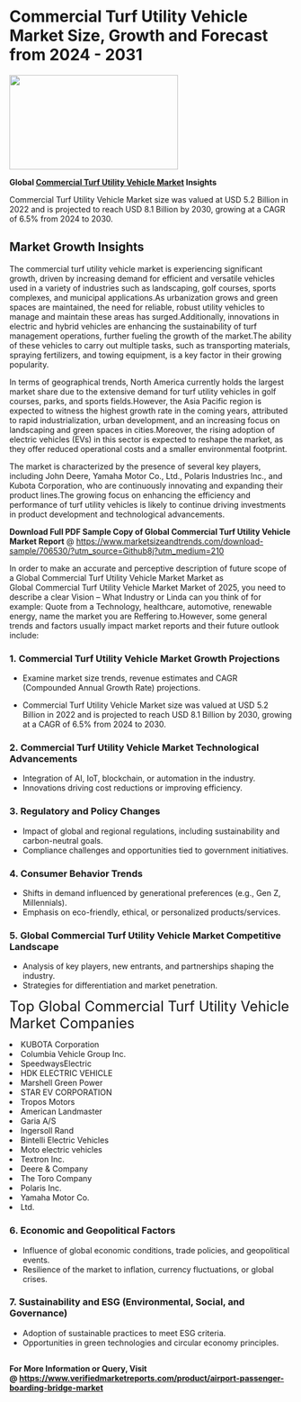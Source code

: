 <H1>Commercial Turf Utility Vehicle Market Size, Growth and Forecast from 2024 - 2031</H1><img class="aligncenter size-medium wp-image-584254" src="https://thirdeyenews.in/wp-content/uploads/2024/09/Global-Market-Research-300x168.jpeg" alt="" width="300" height="168" /><p><strong>Global&nbsp;<a href="https://www.marketsizeandtrends.com/download-sample/706530/?utm_source=Github8j?utm_medium=210">Commercial Turf Utility Vehicle Market</a> Insights</strong></p><p>Commercial Turf Utility Vehicle Market size was valued at USD 5.2 Billion in 2022 and is projected to reach USD 8.1 Billion by 2030, growing at a CAGR of 6.5% from 2024 to 2030.</p><p><h2>Market Growth Insights</h2> <p>The commercial turf utility vehicle market is experiencing significant growth, driven by increasing demand for efficient and versatile vehicles used in a variety of industries such as landscaping, golf courses, sports complexes, and municipal applications.As urbanization grows and green spaces are maintained, the need for reliable, robust utility vehicles to manage and maintain these areas has surged.Additionally, innovations in electric and hybrid vehicles are enhancing the sustainability of turf management operations, further fueling the growth of the market.The ability of these vehicles to carry out multiple tasks, such as transporting materials, spraying fertilizers, and towing equipment, is a key factor in their growing popularity.</p> <p>In terms of geographical trends, North America currently holds the largest market share due to the extensive demand for turf utility vehicles in golf courses, parks, and sports fields.However, the Asia Pacific region is expected to witness the highest growth rate in the coming years, attributed to rapid industrialization, urban development, and an increasing focus on landscaping and green spaces in cities.Moreover, the rising adoption of electric vehicles (EVs) in this sector is expected to reshape the market, as they offer reduced operational costs and a smaller environmental footprint.</p> <p>The market is characterized by the presence of several key players, including John Deere, Yamaha Motor Co., Ltd., Polaris Industries Inc., and Kubota Corporation, who are continuously innovating and expanding their product lines.The growing focus on enhancing the efficiency and performance of turf utility vehicles is likely to continue driving investments in product development and technological advancements.</p> <p><span class=""><strong>Download Full PDF Sample Copy of Global Commercial Turf Utility Vehicle Market Report</strong> @ <a href="https://www.marketsizeandtrends.com/download-sample/706530/?utm_source=Github8j?utm_medium=210" target="_blank">https://www.marketsizeandtrends.com/download-sample/706530/?utm_source=Github8j?utm_medium=210</a></span></p><p>In order to make an accurate and perceptive description of future scope of a Global&nbsp;Commercial Turf Utility Vehicle Market Market as Global&nbsp;Commercial Turf Utility Vehicle Market Market of 2025, you need to describe a clear Vision &ndash; What Industry or Linda can you think of for example: Quote from a Technology, healthcare, automotive, renewable energy, name the market you are Reffering to.However, some general trends and factors usually impact market reports and their future outlook include:</p><h3>1.&nbsp;<strong>Commercial Turf Utility Vehicle Market Growth Projections</strong></h3><ul><li>Examine market size trends, revenue estimates and CAGR (Compounded Annual Growth Rate) projections.</li><li><p>Commercial Turf Utility Vehicle Market size was valued at USD 5.2 Billion in 2022 and is projected to reach USD 8.1 Billion by 2030, growing at a CAGR of 6.5% from 2024 to 2030.</p></li></ul><h3>2.&nbsp;<strong>Commercial Turf Utility Vehicle Market Technological Advancements</strong></h3><ul><li>Integration of AI, IoT, blockchain, or automation in the industry.</li><li>Innovations driving cost reductions or improving efficiency.</li></ul><h3>3.&nbsp;<strong>Regulatory and Policy Changes</strong></h3><ul><li>Impact of global and regional regulations, including sustainability and carbon-neutral goals.</li><li>Compliance challenges and opportunities tied to government initiatives.</li></ul><h3>4.&nbsp;<strong>Consumer Behavior Trends</strong></h3><ul><li>Shifts in demand influenced by generational preferences (e.g., Gen Z, Millennials).</li><li>Emphasis on eco-friendly, ethical, or personalized products/services.</li></ul><h3>5.&nbsp;<strong>Global Commercial Turf Utility Vehicle Market Competitive Landscape</strong></h3><ul><li>Analysis of key players, new entrants, and partnerships shaping the industry.</li><li>Strategies for differentiation and market penetration.</li></ul><p data-pm-slice="1 1 []"><span style="color: inherit; font-family: inherit; font-size: 25px;">Top Global Commercial Turf Utility Vehicle Market Companies</span></p><div class="" data-test-id=""><p><li>KUBOTA Corporation</li><li> Columbia Vehicle Group Inc.</li><li> SpeedwaysElectric</li><li> HDK ELECTRIC VEHICLE</li><li> Marshell Green Power</li><li> STAR EV CORPORATION</li><li> Tropos Motors</li><li> American Landmaster</li><li> Garia A/S</li><li> Ingersoll Rand</li><li> Bintelli Electric Vehicles</li><li> Moto electric vehicles</li><li> Textron Inc.</li><li> Deere & Company</li><li> The Toro Company</li><li> Polaris Inc.</li><li> Yamaha Motor Co.</li><li> Ltd.</li></p></div><h3>6.&nbsp;<strong>Economic and Geopolitical Factors</strong></h3><ul><li>Influence of global economic conditions, trade policies, and geopolitical events.</li><li>Resilience of the market to inflation, currency fluctuations, or global crises.</li></ul><h3>7.&nbsp;<strong>Sustainability and ESG (Environmental, Social, and Governance)</strong></h3><ul><li>Adoption of sustainable practices to meet ESG criteria.</li><li>Opportunities in green technologies and circular economy principles.</li></ul><h2><strong style="font-size: 14px;">For More Information or Query, Visit @&nbsp;</strong><a style="background-color: #ffffff; font-size: 14px;" href="https://www.marketsizeandtrends.com/report/commercial-turf-utility-vehicle-market/" target="_blank">https://www.verifiedmarketreports.com/product/airport-passenger-boarding-bridge-market</a></h2>